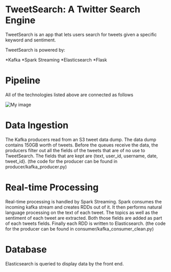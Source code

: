 # TweetSearch: A Twitter Search Engine

TweetSearch is an app that lets users search for tweets given a specific keyword and sentiment.

TweetSearch is powered by:

*Kafka
*Spark Streaming
*Elasticsearch
*Flask

# Pipeline

All of the technologies listed above are connected as follows


![My image](yiannissakk.github.com/InsightProject/frontEnd/static/image.jpg)


# Data Ingestion

The Kafka producers read from an S3 tweet data dump. The data dump contains 150GB worth of tweets. Before the queues receive the data, the producers filter out all the fields of the tweets that are of no use to TweetSearch. The fields that are kept are {text, user_id, username, date, tweet_id}. (the code for the producer can be found in producer/kafka_producer.py)

# Real-time Processing

Real-time processing is handled by Spark Streaming. Spark consumes the incoming kafka stream and creates RDDs out of it. It then performs natural language processing on the text of each tweet. The topics as well as the sentiment of each tweet are extracted. Both those fields are added as part of each tweets fields. Finally each RDD is written to Elasticsearch. (the code for the producer can be found in consumer/kafka_consumer_clean.py)

# Database

Elasticsearch is queried to display data by the front end. 

